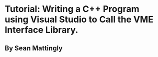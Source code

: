 # Tutorial: Writing a C++ Program using Visual Studio to Call the VME Interface Library.
## By Sean Mattingly
